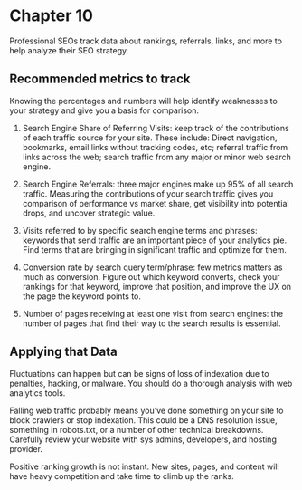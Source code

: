 # Chapter 10

Professional SEOs track data about rankings, referrals, links, and more to help analyze their SEO strategy. 

## Recommended metrics to track

Knowing the percentages and numbers will help identify weaknesses to your strategy and give you a basis for comparison. 

1. Search Engine Share of Referring Visits: keep track of the contributions of each traffic source for your site. These include: Direct navigation, bookmarks, email links without tracking codes, etc; referral traffic from links across the web; search traffic from any major or minor web search engine.

2. Search Engine Referrals: three major engines make up 95% of all search traffic. Measuring the contributions of your search traffic gives you comparison of performance vs market share, get visibility into potential drops, and uncover strategic value. 

3. Visits referred to by specific search engine terms and phrases: keywords that send traffic are an important piece of your analytics pie. Find terms that are bringing in significant traffic and optimize for them.

4. Conversion rate by search query term/phrase: few metrics matters as much as conversion. Figure out which keyword converts, check your rankings for that keyword, improve that position, and improve the UX on the page the keyword points to.

5. Number of pages receiving at least one visit from search engines: the number of pages that find their way to the search results is essential.

## Applying that Data

Fluctuations can happen but can be signs of loss of indexation due to penalties, hacking, or malware. You should do a thorough analysis with web analytics tools.

Falling web traffic probably means you’ve done something on your site to block crawlers or stop indexation. This could be a DNS resolution issue, something in robots.txt, or a number of other technical breakdowns. Carefully review your website with sys admins, developers, and hosting provider.

Positive ranking growth is not instant. New sites, pages, and content will have heavy competition and take time to climb up the ranks. 
